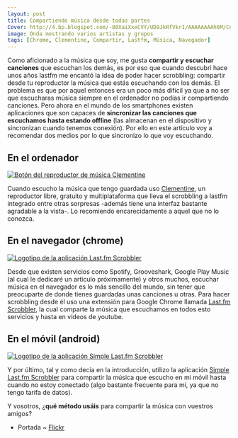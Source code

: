 ```yaml
---
layout: post
title: Compartiendo música desde todas partes
Cover: http://4.bp.blogspot.com/-80XaiXxeCVY/UD9JkRfVkrI/AAAAAAAAh6M/CnxNcmQVniU/s1600/2951078801_a8e4c25530_b.jpg
image: Onda mostrando varios artistas y grupos
tags: [Chrome, Clementine, Compartir, Lastfm, Música, Navegador]
---
```


Como aficionado a la música que soy, me gusta **compartir y escuchar canciones** que escuchan los demás, es por eso que cuando descubrí hace unos años lastfm me encantó la idea de poder hacer scrobbling: compartir desde tu reproductor la música que estás escuchando con los demás. El problema es que por aquel entonces era un poco más difícil ya que a no ser que escucharas música siempre en el ordenador no podías ir compartiendo canciones.
Pero ahora en el mundo de los smartphones existen aplicaciones que son capaces de **sincronizar las canciones que escuchamos hasta estando offline** (las almacenan en el dispositivo y sincronizan cuando tenemos conexión). Por ello en este artículo voy a recomendar dos medios por lo que sincronizo lo que voy escuchando.

## En el ordenador

[![Botón del reproductor de música Clementine](http://1.bp.blogspot.com/-617PPhCWlww/UD9NeOI9G1I/AAAAAAAAh7I/XO2w6zUEzuY/s1600/preview6.jpeg)](http://www.clementine-player.org/)

Cuando escucho la música que tengo guardada uso [Clementine](http://www.clementine-player.org/), un reproductor libre, gratuito y multiplataforma que lleva el scrobbling a lastfm integrado entre otras sorpresas -además tiene una interfaz bastante agradable a la vista-. Lo recomiendo encarecidamente a aquel que no lo conozca.

## En el navegador (chrome)

[![Logotipo de la aplicación Last.fm Scrobbler](http://1.bp.blogspot.com/-DRou5LCVebc/UD9NeB8TT4I/AAAAAAAAh7I/NsLMNwVvyBk/s1600/preview4.jpeg)](https://chrome.google.com/webstore/detail/hhinaapppaileiechjoiifaancjggfjm)

Desde que existen servicios como Spotify, Grooveshark, Google Play Music (al cual le dedicaré un artículo próximamente) y otros muchos, escuchar música en el navegador es lo más sencillo del mundo, sin tener que preocuparte de donde tienes guardadas unas canciones u otras. Para hacer scrobbling desde él uso una extensión para Google Chrome llamada [Last.fm Scrobbler](https://chrome.google.com/webstore/detail/hhinaapppaileiechjoiifaancjggfjm), la cual comparte la música que escuchamos en todos esto servicios y hasta en vídeos de youtube.

## En el móvil (android)

[![Logotipo de la aplicación Simple Last.fm Scrobbler](http://4.bp.blogspot.com/-5wuwEdYcYIA/UD9PUGR1fHI/AAAAAAAAh7U/YY_EURim9FE/s1600/preview5.jpeg)](https://play.google.com/store/apps/details?id=com.adam.aslfms&feature=nav_other#?t=W251bGwsMSwxLDYsImNvbS5hZGFtLmFzbGZtcyJd)

Y por último, tal y como decía en la introducción, utilizo la aplicación [Simple Last.fm Scrobbler](https://play.google.com/store/apps/details?id=com.adam.aslfms&feature=nav_other#?t=W251bGwsMSwxLDYsImNvbS5hZGFtLmFzbGZtcyJd) para compartir la música que escucho en mi móvil hasta cuando no estoy conectado (algo bastante frecuente para mí, ya que no tengo tarifa de datos).

Y vosotros, ¿**qué método usáis** para compartir la música con vuestros amigos?

 - Portada ~ [Flickr](http://www.flickr.com/photos/aschwabe/2951078801/)
